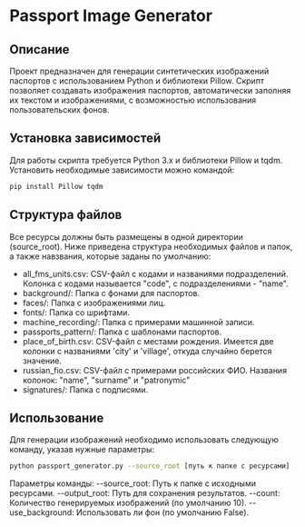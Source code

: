 # Passport Image Generator

## Описание
Проект предназначен для генерации синтетических изображений паспортов с использованием Python и библиотеки Pillow. Скрипт позволяет создавать изображения паспортов, автоматически заполняя их текстом и изображениями, с возможностью использования пользовательских фонов.

## Установка зависимостей
Для работы скрипта требуется Python 3.x и библиотеки Pillow и tqdm. Установить необходимые зависимости можно командой:
```bash
pip install Pillow tqdm
```

## Структура файлов
Все ресурсы должны быть размещены в одной директории (source_root). Ниже приведена структура необходимых файлов и папок, а также навзвания, которые заданы по умолчанию:

+ all_fms_units.csv: CSV-файл с кодами и названиями подразделений. Колонка с кодами называется "code", c подразделениями - "name".
+ background/: Папка с фонами для паспортов.
+ faces/: Папка с изображениями лиц.
+ fonts/: Папка со шрифтами.
+ machine_recording/: Папка с примерами машинной записи.
+ passports_pattern/: Папка с шаблонами паспортов.
+ place_of_birth.csv: CSV-файл с местами рождения. Имеется две колонки с названиями 'city' и 'village', откуда случайно берется значение.
+ russian_fio.csv: CSV-файл с примерами российских ФИО. Названия колонок: "name", "surname" и "patronymic"
+ signatures/: Папка с подписями.

## Использование
Для генерации изображений необходимо использовать следующую команду, указав нужные параметры:

```bash
python passport_generator.py --source_root [путь к папке с ресурсами] --output_root [путь к папке для сохранения] --count [количество генераций] --use_background [True/False]
```
Параметры команды:
--source_root: Путь к папке с исходными ресурсами.
--output_root: Путь для сохранения результатов.
--count: Количество генерируемых изображений (по умолчанию 10).
--use_background: Использовать ли фон (по умолчанию False).
